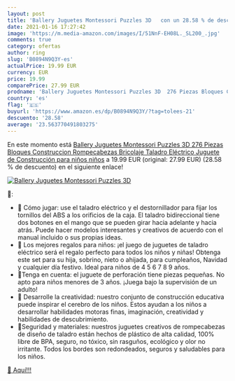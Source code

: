 ```yaml
---
layout: post
title: 'Ballery Juguetes Montessori Puzzles 3D   con un 28.58 % de descuento'
date: 2021-01-16 17:27:42
image: 'https://m.media-amazon.com/images/I/51NnF-EH08L._SL200_.jpg'
comments: true
category: ofertas
author: ring
slug: 'B0894N9Q3Y-es'
actualPrice: 19.99 EUR
currency: EUR
price: 19.99
comparePrice: 27.99 EUR
prodname: 'Ballery Juguetes Montessori Puzzles 3D  276 Piezas Bloques Construccion Rompecabezas  Bricolaje Taladro Eléctrico Juguete de Construcción para niños niños'
country: 'es'
flag: '🇪🇸'
buyurl: 'https://www.amazon.es/dp/B0894N9Q3Y/?tag=tolees-21'
descuento: '28.58'
average: '23.563770491803275'
---
```


En este momento está [Ballery Juguetes Montessori Puzzles 3D  276 Piezas Bloques Construccion Rompecabezas  Bricolaje Taladro Eléctrico Juguete de Construcción para niños niños](https://www.amazon.es/dp/B0894N9Q3Y/?tag=tolees-21) a 19.99 EUR (original: 27.99 EUR) (28.58 %  de descuento) en el siguiente enlace!

[![Ballery Juguetes Montessori Puzzles 3D  ](https://m.media-amazon.com/images/I/51NnF-EH08L._SL200_.jpg)](https://www.amazon.es/dp/B0894N9Q3Y/?tag=tolees-21)

🔎:

- 🍓 Cómo jugar: use el taladro eléctrico y el destornillador para fijar los tornillos del ABS a los orificios de la caja. El taladro bidireccional tiene dos botones en el mango que se pueden girar hacia adelante y hacia atrás. Puede hacer modelos interesantes y creativos de acuerdo con el manual incluido o sus propias ideas.
- 🍓 Los mejores regalos para niños: ¡el juego de juguetes de taladro eléctrico será el regalo perfecto para todos los niños y niñas! Obtenga este set para su hija, sobrino, nieto o ahijada, para cumpleaños, Navidad y cualquier día festivo. Ideal para niños de 4 5 6 7 8 9 años.
- 🍓Tenga en cuenta: el juguete de perforación tiene piezas pequeñas. No apto para niños menores de 3 años. ¡Juega bajo la supervisión de un adulto!
- 🍓 Desarrolle la creatividad: nuestro conjunto de construcción educativa puede inspirar el cerebro de los niños. Estos ayudan a los niños a desarrollar habilidades motoras finas, imaginación, creatividad y habilidades de descubrimiento.
- 🍓Seguridad y materiales: nuestros juguetes creativos de rompecabezas de diseño de taladro están hechos de plástico de alta calidad, 100% libre de BPA, seguro, no tóxico, sin rasguños, ecológico y olor no irritante. Todos los bordes son redondeados, seguros y saludables para los niños.

[🛒 Aquí!!!](https://www.amazon.es/dp/B0894N9Q3Y/?tag=tolees-21)
